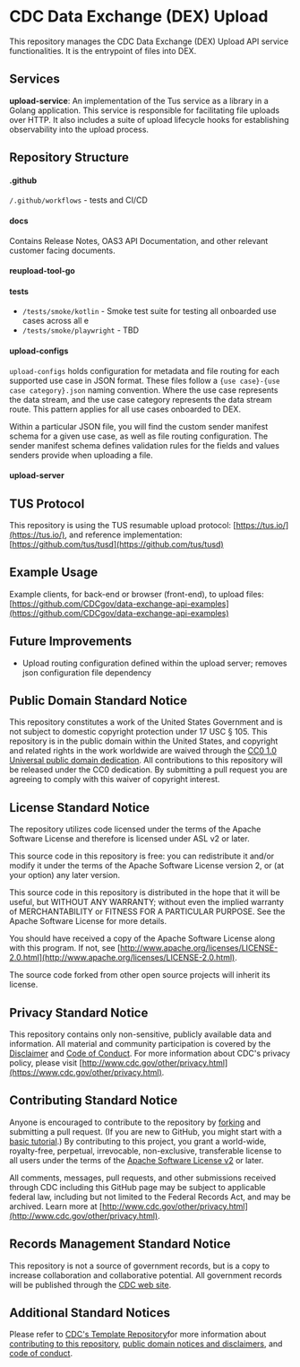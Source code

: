 # CDC Data Exchange (DEX) Upload

This repository manages the CDC Data Exchange (DEX) Upload API service functionalities. It is the entrypoint of files into DEX.


## Services

**upload-service**: An implementation of the Tus service as a library in a Golang application. This service is responsible for facilitating file uploads over HTTP. It also includes a suite of upload lifecycle hooks for establishing observability into the upload process.


## Repository Structure


#### .github

`/.github/workflows` - tests and CI/CD


#### docs

Contains Release Notes, OAS3 API Documentation, and other relevant customer facing documents.


#### reupload-tool-go


#### tests

- `/tests/smoke/kotlin` - Smoke test suite for testing all onboarded use cases across all e
- `/tests/smoke/playwright` - TBD

#### upload-configs

`upload-configs` holds configuration for metadata and file routing for each supported use case in JSON format. These files follow a `{use case}-{use case category}.json` naming convention. Where the use case represents the data stream, and the use case category represents the data stream route. This pattern applies for all use cases onboarded to DEX. <br/>

Within a particular JSON file, you will find the custom sender manifest schema for a given use case, as well as file routing configuration. The sender manifest schema defines validation rules for the fields and values senders provide when uploading a file.


#### upload-server


## TUS Protocol

This repository is using the TUS resumable upload protocol: [https://tus.io/](https://tus.io/), and reference implementation: [https://github.com/tus/tusd](https://github.com/tus/tusd)


## Example Usage

Example clients, for back-end or browser (front-end), to upload files: [https://github.com/CDCgov/data-exchange-api-examples](https://github.com/CDCgov/data-exchange-api-examples)


## Future Improvements

- Upload routing configuration defined within the upload server; removes json configuration file dependency


## Public Domain Standard Notice

This repository constitutes a work of the United States Government and is not subject to domestic copyright protection under 17 USC § 105. This repository is in the public domain within the United States, and copyright and related rights in the work worldwide are waived through the [CC0 1.0 Universal public domain dedication](https://creativecommons.org/publicdomain/zero/1.0/). All contributions to this repository will be released under the CC0 dedication. By submitting a pull request you are agreeing to comply with this waiver of copyright interest.


## License Standard Notice

The repository utilizes code licensed under the terms of the Apache Software License and therefore is licensed under ASL v2 or later. <br/>

This source code in this repository is free: you can redistribute it and/or modify it under the terms of the Apache Software License version 2, or (at your option) any later version. <br/>

This source code in this repository is distributed in the hope that it will be useful, but WITHOUT ANY WARRANTY; without even the implied warranty of MERCHANTABILITY or FITNESS FOR A PARTICULAR PURPOSE. See the Apache Software License for more details. <br/>

You should have received a copy of the Apache Software License along with this program. If not, see [http://www.apache.org/licenses/LICENSE-2.0.html](http://www.apache.org/licenses/LICENSE-2.0.html). <br/>

The source code forked from other open source projects will inherit its license.


## Privacy Standard Notice

This repository contains only non-sensitive, publicly available data and information. All material and community participation is covered by the [Disclaimer](https://github.com/CDCgov/template/blob/master/DISCLAIMER.md) and [Code of Conduct](https://github.com/CDCgov/template/blob/mastercode-of-conduct.md). For more information about CDC's privacy policy, please visit [http://www.cdc.gov/other/privacy.html](https://www.cdc.gov/other/privacy.html).


## Contributing Standard Notice

Anyone is encouraged to contribute to the repository by [forking](https://help.github.com/articles/fork-a-repo) and submitting a pull request. (If you are new to GitHub, you might start with a [basic tutorial](https://help.github.com/articles/set-up-git).) By contributing to this project, you grant a world-wide, royalty-free, perpetual, irrevocable, non-exclusive, transferable license to all users under the terms of the [Apache Software License v2](http://www.apache.org/licenses/LICENSE-2.0.html) or later. <br/>

All comments, messages, pull requests, and other submissions received through CDC including this GitHub page may be subject to applicable federal law, including but not limited to the Federal Records Act, and may be archived. Learn more at [http://www.cdc.gov/other/privacy.html](http://www.cdc.gov/other/privacy.html).


## Records Management Standard Notice

This repository is not a source of government records, but is a copy to increase collaboration and collaborative potential. All government records will be published through the [CDC web site](http://www.cdc.gov).


## Additional Standard Notices

Please refer to [CDC's Template Repository](https://github.com/CDCgov/template)for more information about [contributing to this repository](https://github.com/CDCgov/template/blob/master/CONTRIBUTING.md), [public domain notices and disclaimers](https://github.com/CDCgov/template/blob/master/DISCLAIMER.md), and [code of conduct](https://github.com/CDCgov/template/blob/master/code-of-conduct.md).